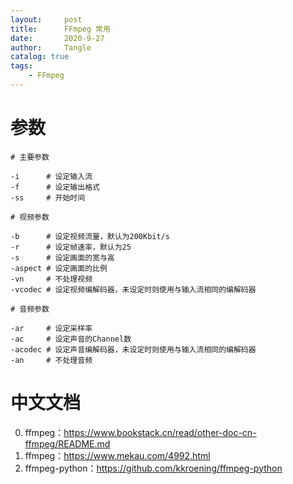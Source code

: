```yaml
---
layout:     post
title:      FFmpeg 常用
date:       2020-9-27
author:     Tangle
catalog: true
tags:
    - FFmpeg
---
```


# 参数

```
# 主要参数

-i      # 设定输入流
-f      # 设定输出格式
-ss     # 开始时间

# 视频参数

-b      # 设定视频流量，默认为200Kbit/s
-r      # 设定帧速率，默认为25
-s      # 设定画面的宽与高
-aspect # 设定画面的比例
-vn     # 不处理视频
-vcodec # 设定视频编解码器，未设定时则使用与输入流相同的编解码器

# 音频参数

-ar     # 设定采样率
-ac     # 设定声音的Channel数
-acodec # 设定声音编解码器，未设定时则使用与输入流相同的编解码器
-an     # 不处理音频
```

# 中文文档

0. ffmpeg：<https://www.bookstack.cn/read/other-doc-cn-ffmpeg/README.md>
0. ffmpeg：<https://www.mekau.com/4992.html>
0. ffmpeg-python：<https://github.com/kkroening/ffmpeg-python>
